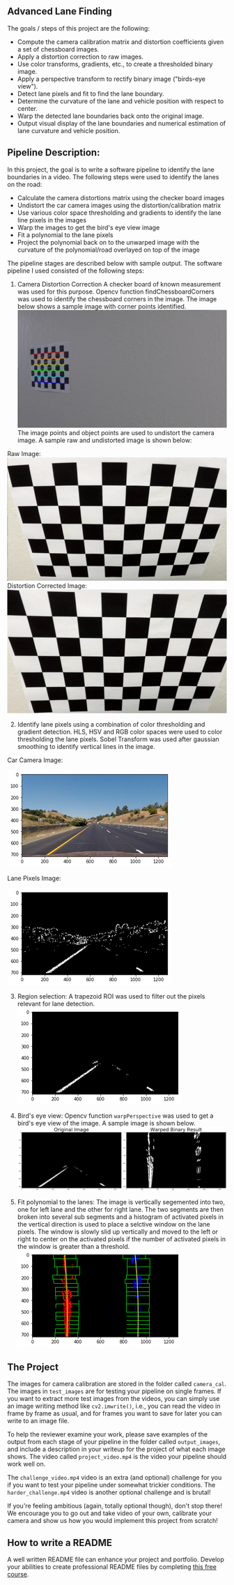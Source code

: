## Advanced Lane Finding


The goals / steps of this project are the following:

* Compute the camera calibration matrix and distortion coefficients given a set of chessboard images.
* Apply a distortion correction to raw images.
* Use color transforms, gradients, etc., to create a thresholded binary image.
* Apply a perspective transform to rectify binary image ("birds-eye view").
* Detect lane pixels and fit to find the lane boundary.
* Determine the curvature of the lane and vehicle position with respect to center.
* Warp the detected lane boundaries back onto the original image.
* Output visual display of the lane boundaries and numerical estimation of lane curvature and vehicle position.

Pipeline Description:
---
In this project, the goal is to write a software pipeline to identify the lane boundaries in a video. The following steps were used to identify the lanes on the road:
* Calculate the camera distortions matrix using the checker board images
* Undistort the car camera images using the distortion/calibration matrix
* Use various color space thresholding and gradients to identify the lane line pixels in the images
* Warp the images to get the bird's eye view image
* Fit a polynomial to the lane pixels
* Project the polynomial back on to the unwarped image with the curvature of the polynomial/road overlayed on top of the image

The pipeline stages are described below with sample output.
The software pipeline I used consisted of the following steps:

1. Camera Distortion Correction
  A checker board of known measurement was used for this purpose. Opencv function findChessboardCorners was used to identify the chessboard corners in the image. The image below shows a sample image with corner points identified.
  ![Corner Points Identified](./camera_cal/corners_found2.jpg)
The image points and object points are used to undistort the camera image. A sample raw and undistorted image is shown below:

Raw Image:
![Raw Image](./camera_cal/calibration2.jpg)
 Distortion Corrected Image:
![Distortion Removed](./camera_cal/test_undist_calibration2.jpg)

2. Identify lane pixels using a combination of color thresholding and gradient detection.
  HLS, HSV and RGB color spaces were used to color thresholding the lane pixels. Sobel Transform was used after gaussian smoothing to identify vertical lines in the image.

Car Camera Image:

![Car Camera Image](./output_images/undistort_road_1.png)

Lane Pixels Image:

![Lane Pixels Image](./output_images/undistort_binary_threshold.png)

3. Region selection:
  A trapezoid ROI was used to filter out the pixels relevant for lane detection.
![Region Selection Image](./output_images/region_select.png) 
  
4. Bird's eye view:
  Opencv function `warpPerspective` was used to get a bird's eye view of the image. A sample image is shown below.
![Bird's eye view](./output_images/warped_binary.png)  

5. Fit polynomial to the lanes:
The image is vertically segemented into two, one for left lane and the other for right lane. The two segments are then broken into several sub segments and a histogram of activated pixels in the vertical direction is used to place a selctive window on the lane pixels. The window is slowly slid up vertically and moved to the left or right to center on the activated pixels if the number of activated pixels in the window is greater than a threshold.
![Fit Polynomial](./output_images/fit_polynomial.png)  


The Project
---
The images for camera calibration are stored in the folder called `camera_cal`.  The images in `test_images` are for testing your pipeline on single frames.  If you want to extract more test images from the videos, you can simply use an image writing method like `cv2.imwrite()`, i.e., you can read the video in frame by frame as usual, and for frames you want to save for later you can write to an image file.  

To help the reviewer examine your work, please save examples of the output from each stage of your pipeline in the folder called `output_images`, and include a description in your writeup for the project of what each image shows.    The video called `project_video.mp4` is the video your pipeline should work well on.  

The `challenge_video.mp4` video is an extra (and optional) challenge for you if you want to test your pipeline under somewhat trickier conditions.  The `harder_challenge.mp4` video is another optional challenge and is brutal!

If you're feeling ambitious (again, totally optional though), don't stop there!  We encourage you to go out and take video of your own, calibrate your camera and show us how you would implement this project from scratch!

## How to write a README
A well written README file can enhance your project and portfolio.  Develop your abilities to create professional README files by completing [this free course](https://www.udacity.com/course/writing-readmes--ud777).

